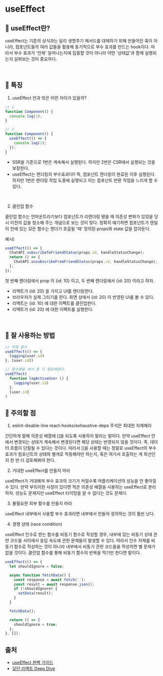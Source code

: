 # useEffect

## 👀 useEffect란?

useEffect는 기존의 상식과는 달리 생명주기 메서드를 대체하기 위해 만들어진 훅이 아니라, 컴포넌트들의 여러 값들을 활용해 동기적으로 부수 효과를 만드는 hook이다. 따라서 부수 효과가 '언제' 일어나는지에 집중할 것이 아니라 어떤 '상태값'과 함께 실행되는지 살펴보는 것이 중요하다.

<br>

## 🌈 특징

1. useEffect 안과 밖은 어떤 차이가 있을까?

```typescript
// 1
function Component() {
  console.log(1);
}

// 2
function Component() {
  useEffect(() => {
    console.log(1);
  });
}
```

- SSR을 기준으로 1번은 계속해서 실행된다. 하지만 2번은 CSR에서 실행되는 것을 보장한다.
- useEffect는 렌더링의 부수효과다!! 즉, 컴포넌트 렌더링이 완료된 이후 실행된다. 하지만 1번은 렌더링 작업 도중에 실행되고 이는 컴포넌트 반환 작업을 느리게 할 수 있다.

<br>

2. 클린업 함수

클린업 함수는 언마운트라기보다 컴포넌트가 리렌더링 됐을 때 의존성 변화가 있었을 당시 이전의 값을 청소해 주는 개념으로 보는 것이 맞다. 정확히 얘기하면 컴포넌트가 렌덜이 안에 있는 모든 함수는 렌더가 호출될 '때' 정의된 props와 state 값을 잡아둔다.

예시)

```typescript
useEffect(() => {
  ChatAPI.subscribeToFriendStatus(props.id, handleStatusChange);
  return () => {
    ChatAPI.unsubscribeFromFriendStatus(props.id, handleStatusChange);
  };
});
```

첫 번째 랜더링에서 prop 이 {id: 10} 이고, 두 번째 랜더링에서 {id: 20} 이라고 하자.

- 리액트가 {id: 20} 을 가지고 UI를 랜더링한다.
- 브라우저가 실제 그리기를 한다. 화면 상에서 {id: 20} 이 반영된 UI를 볼 수 있다.
- 리액트는 {id: 10} 에 대한 이펙트를 클린업한다.
- 리액트가 {id: 20} 에 대한 이펙트를 실행한다.

<br>

## 🎯 잘 사용하는 방법

```typescript
// 익명 함수
useEffect(() => {
  logging(user.id)
}, [user.id])

// 함수명을 써서 좀 더 명료해졌다.
useEffect(
  function logActiveUser () {
    logging(user.id)
  }.
  [user.id]
)
```

## 💩 주의할 점

1. eslint-disable-line react-hooks/exhaustive-deps 주석은 최대한 자제해라

간단하게 말해 의존성 배열에 []을 되도록 사용하지 말라는 말이다. 만약 useEffect 안에서 변경되는 상태가 계속해서 변경된다면 해당 상태는 반영되지 않을 것이다. 즉, 데이터 흐름이 단절될 수 있다는 것이다. 따라서 []을 사용할 때는 정말로 useEffect의 부수 효과가 컴포넌트의 상태와 별개로 작동해야만 하는지, 혹은 여기서 호출하는 게 최선인지 한 번 더 검토해봐야 한다.

2. 거대한 useEffect를 만들지 마라

useEffect가 거대해져 부수 효과의 크기가 커질수록 어플리케이션의 성능을 안 좋아질 수 있다. 만약 부득이한 사정이 있다면 적은 의존성 배열을 사용하는 useEffect로 분리하자. 성능도 문제지만 useEffect 타이밍을 알 수 없다는 것도 문제다.

3. 불필요한 외부 함수를 만들지 마라

useEffect 내부에서 사용할 부수 효과라면 내부에서 만들어 정의하는 것이 훨씬 낫다.

4. 경쟁 상태 (race condition)

useEffect 인수로 받는 함수를 비동기 함수로 작성할 경우, 내부에 있는 비동기 상태 관련 코드들 사이에서 응답 속도에 관한 문제들이 발생할 수 있다. 따라서 인수 자체를 비동기 함수로 작성하는 것이 아니라 내부에서 비동기 관련 코드들을 작성하면 별 문제가 없을 것이다. 클린업 함수를 통해 비동기 함수의 반복을 막기만 한다면 말이다.

```typescript
useEffect(() => {
  let shouldIgnore = false;

  async function fetchData() {
    const response = await fetch('');
    const result = await response.json();
    if (!shouldIgnore) {
      setData(result);
    }
  }

  fetchData();

  return () => {
    shouldIgnore = true;
  };
}, []);
```

## 출처

- [useEffect 완벽 가이드](https://overreacted.io/a-complete-guide-to-useeffect/)
- [모던 리액트 Deep Dive](https://m.yes24.com/Goods/Detail/123161563)
